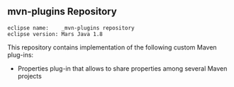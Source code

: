 ## mvn-plugins Repository ##

    
    eclipse name:    _mvn-plugins repository
    eclipse version: Mars Java 1.8

This repository contains implementation of the following custom Maven plug-ins:

- Properties plug-in that allows to share properties among several Maven projects


